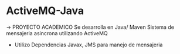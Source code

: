 # ActiveMQ-Java
-> PROYECTO ACADEMICO
Se desarrolla en Java/ Maven Sistema de mensajeria asincrona utilizando ActiveMQ

- Utilizo Dependencias Javax, JMS para manejo de mensajeria


